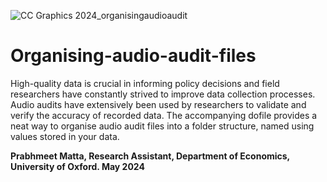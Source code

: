 
![CC Graphics 2024_organisingaudioaudit](https://github.com/csae-coders-corner/Organising-audio-audit-files/assets/148211163/70178db2-f91d-4943-a4a0-6efc359143af)

# Organising-audio-audit-files

High-quality data is crucial in informing policy decisions and field researchers have constantly strived to improve data collection processes. Audio audits have extensively been used by researchers to validate and verify the accuracy of recorded data. The accompanying dofile provides a neat way to organise audio audit files into a folder structure, named using values stored in your data. 


**Prabhmeet Matta, Research Assistant, Department of Economics, University of Oxford. May 2024**
